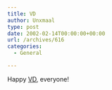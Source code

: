 ```yaml
---
title: VD
author: Unxmaal
type: post
date: 2002-02-14T00:00:00+00:00
url: /archives/616
categories:
  - General

---
```

Happy [VD][1], everyone!

 [1]: http://www.radioliberty.com/vd.htm